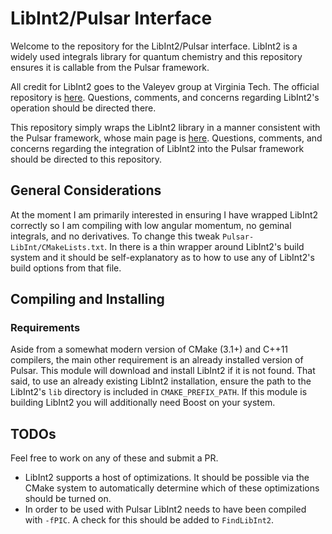 # LibInt2/Pulsar Interface

Welcome to the repository for the LibInt2/Pulsar interface.  LibInt2 is a widely
used integrals library for quantum chemistry and this repository ensures it is
callable from the Pulsar framework.

All credit for LibInt2 goes to the Valeyev group at Virginia Tech.  The official
repository is [here](https://github.com/evaleev/libint).  Questions, comments,
and concerns regarding LibInt2's operation should be directed there.

This repository simply wraps the LibInt2 library in a manner consistent with the
Pulsar framework, whose main page is
[here](https://github.com/pulsar-chem/Pulsar-Core).  Questions, comments, and
concerns regarding the integration of LibInt2 into the Pulsar framework should
be directed to this repository.

## General Considerations

At the moment I am primarily interested in ensuring I have wrapped LibInt2
correctly so I am compiling with low angular momentum, no geminal integrals,
and no derivatives.  To change this tweak `Pulsar-LibInt/CMakeLists.txt`.  In
there is a thin wrapper around LibInt2's build system and it should be
self-explanatory as to how to use any of LibInt2's build options from that file.

## Compiling and Installing

### Requirements
Aside from a somewhat modern version of CMake (3.1+) and C++11 compilers, the
main other requirement is an already installed version of Pulsar.  This module
will download and install LibInt2 if it is not found.  That said, to use an
already existing LibInt2 installation, ensure the path to the LibInt2's `lib`
directory is included in `CMAKE_PREFIX_PATH`.  If this module is building
LibInt2 you will additionally need Boost on your system.

## TODOs

Feel free to work on any of these and submit a PR.

- LibInt2 supports a host of optimizations.  It should be possible via the CMake
system to automatically determine which of these optimizations should be turned
on.
- In order to be used with Pulsar LibInt2 needs to have been compiled with
`-fPIC`.  A check for this should be added to `FindLibInt2`.
